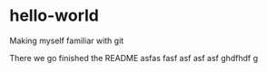 # hello-world
Making myself familiar with git

There we go finished the README
asfas
fasf
asf
asf
asf
ghdfhdf
g
